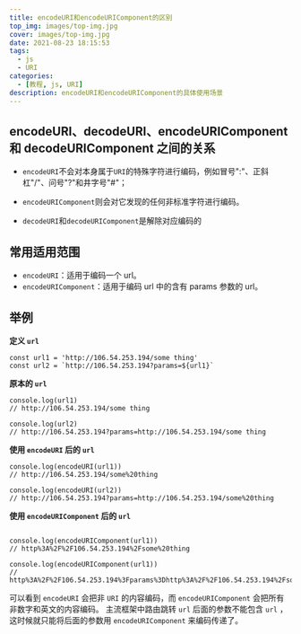 ```yaml
---
title: encodeURI和encodeURIComponent的区别
top_img: images/top-img.jpg
cover: images/top-img.jpg
date: 2021-08-23 18:15:53
tags:
  - js
  - URI
categories:
  - [教程, js, URI]
description: encodeURI和encodeURIComponent的具体使用场景
---
```


## encodeURI、decodeURI、encodeURIComponent 和 decodeURIComponent 之间的关系

- `encodeURI`不会对本身属于`URI`的特殊字符进行编码，例如冒号":"、正斜杠"/"、问号"?"和井字号"#"；

- `encodeURIComponent`则会对它发现的任何非标准字符进行编码。
- `decodeURI`和`decodeURIComponent`是解除对应编码的

## 常用适用范围

- `encodeURI`：适用于编码一个 url。
- `encodeURIComponent`：适用于编码 url 中的含有 params 参数的 url。

## 举例

**定义 `url`**

```
const url1 = 'http://106.54.253.194/some thing'
const url2 = `http://106.54.253.194?params=${url1}`
```

**原本的 `url`**

```
console.log(url1)
// http://106.54.253.194/some thing

console.log(url2)
// http://106.54.253.194?params=http://106.54.253.194/some thing

```

**使用 `encodeURI` 后的 `url`**

```
console.log(encodeURI(url1))
// http://106.54.253.194/some%20thing

console.log(encodeURI(url2))
// http://106.54.253.194?params=http://106.54.253.194/some%20thing
```

**使用 `encodeURIComponent` 后的 `url`**

```

console.log(encodeURIComponent(url1))
// http%3A%2F%2F106.54.253.194%2Fsome%20thing

console.log(encodeURIComponent(url1))
// http%3A%2F%2F106.54.253.194%3Fparams%3Dhttp%3A%2F%2F106.54.253.194%2Fsome%20thing
```

可以看到 `encodeURI` 会把非 `URI` 的内容编码，而 `encodeURIComponent` 会把所有非数字和英文的内容编码。 主流框架中路由跳转 `url` 后面的参数不能包含 `url` ，这时候就只能将后面的参数用 `encodeURIComponent` 来编码传递了。